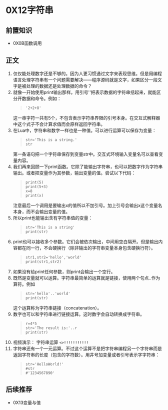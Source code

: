 # 0X12字符串
## 前置知识
* 0X0B函数调用
## 正文
1. 仅仅能处理数字还是不够的。因为人更习惯通过文字来表现思维。但是用编程语言处理字符串有一个问题需要解决——程序源码就是文字，如果区分一段文字是被处理的数据还是处理数据的命令？
2. 就像一开始使用print输出那样。用引号''把表示数据的字符串括起来，就能区分开数据和命令。例如：
    >```
    >'2+2+8'
    >```
    这一串字符一共有5个，不包含表示字符串界限的引号本身。在交互式解释器中这个式子不会计算求值而会原样返回字符串。
3. 在Lua中，字符串和数字一样也是一种值。可以进行运算可以保存为变量：
    >```
    >str='This is a string.'
    >str
    >```
    第一条语句把一个字符串保存到变量str中。交互式环境输入变量名可以查看变量内容。
4. 我们再来回顾一下print函数。它除了能输出字符串，也可以把数字作为字符串输出。或者把变量作为其参数，输出变量的值。尝试以下代码：
    >```
    >print(5)
    >print(5+3)
    >x=8
    >print(x)
    >```
    注意最后一个调用是要输出x的值所以不加引号。加上引号会输出x这个变量名本身，而不会输出变量的值。
5. 所以print也能输出含有字符串值的变量：
    >```
    >str='This is a string'
    >print(str)
    >```
6. print也可以接收多个参数。它们会被依次输出，中间用空白隔开。但是输出内容都在同一行，不会硬换行（除非输出的字符串变量本身包含硬换行符）。
    >```
    >str1,str2='hello','world'
    >print(str1,str2)
    >```
7. 如果没有给print任何参数，则print会输出一个空行。
8. 既然是变量就可以运算。字符串最简单的运算就是链接，使用两个句点..作为算符。例如
    >```
    >str='hello'..'world'
    >print(str)
    >```
    这个运算称为字符串链接（concatenation）。
9. 数字也可以和字符串进行链接运算。这时数字会自动转换成字符串。
    >```
    >r=4*5
    >str='The result is:'..r
    >print(str)
    >```
10. 视频演示： 字符串运算 `<>!!!!!!!!!!!`
11. 字符串还有一个一元运算。不过这个运算不是把字符串编程另一个字符串而是返回字符串的长度（包含的字符数）。用井号加变量或者引号表示字字符串：
    >```
    >str='HelloWorld!'
    >#str
    >#'1234567890'
    >```
## 后续推荐
* 0X13变量与值